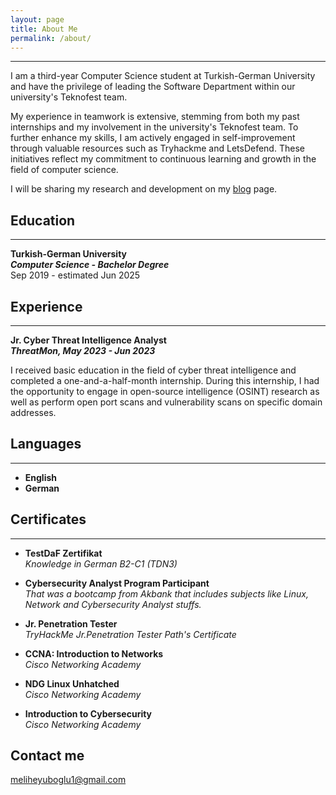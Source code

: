 ```yaml
---
layout: page
title: About Me
permalink: /about/
---
```

***
I am a third-year Computer Science student at Turkish-German University and have the privilege of leading the Software Department within our university's Teknofest team. 

My experience in teamwork is extensive, stemming from both my past internships and my involvement in the university's Teknofest team. To further enhance my skills, I am actively engaged in self-improvement through valuable resources such as Tryhackme and LetsDefend. These initiatives reflect my commitment to continuous learning and growth in the field of computer science. 

I will be sharing my research and development on my [blog](https://meliheyuboglu.github.io/) page.

## Education
***
**Turkish-German University** <br>
***Computer Science - Bachelor Degree***<br>
Sep 2019 - estimated Jun 2025


## Experience
***
**Jr. Cyber Threat Intelligence Analyst** <br>
***ThreatMon,  May 2023 - Jun 2023***

I received basic education in the field of cyber threat intelligence and completed a one-and-a-half-month internship. During this internship, I had the opportunity to engage in open-source intelligence (OSINT) research as well as perform open port scans and vulnerability scans on specific domain addresses.


## Languages
***
* **English**
* **German** 

    
    
## Certificates
***

* **TestDaF Zertifikat** <br> *Knowledge in German B2-C1 (TDN3)* 

* **Cybersecurity Analyst Program Participant** <br> *That was a bootcamp from Akbank that includes subjects like Linux, Network and Cybersecurity Analyst stuffs.*

* **Jr. Penetration Tester** <br> *TryHackMe Jr.Penetration Tester Path's Certificate*

* **CCNA: Introduction to Networks** <br> *Cisco Networking Academy*

* **NDG Linux Unhatched** <br> *Cisco Networking Academy*

* **Introduction to Cybersecurity** <br> *Cisco Networking Academy*

## Contact me

meliheyuboglu1@gmail.com 

<style>

</style>
